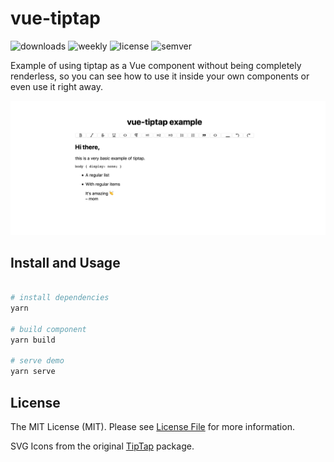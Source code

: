 # vue-tiptap

![downloads](https://img.shields.io/npm/dt/vue-tiptap.svg)
![weekly](https://img.shields.io/npm/dw/vue-tiptap.svg)
![license](https://img.shields.io/github/license/neverbot/vue-tiptap.svg)
![semver](https://img.shields.io/badge/semver-0.1.3-blue.svg)

Example of using tiptap as a Vue component without being completely renderless, so you can see how to use it inside your own components or even use it right away.

![screenshot](./img/screenshot.png)

## Install and Usage

```bash

# install dependencies
yarn

# build component
yarn build

# serve demo
yarn serve
```

## License

The MIT License (MIT). Please see [License File](LICENSE.md) for more information.

SVG Icons from the original [TipTap](https://github.com/scrumpy/tiptap/) package.
